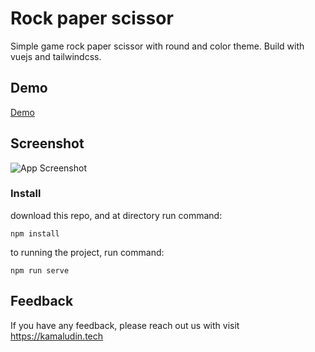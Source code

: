 # Rock paper scissor

Simple game rock paper scissor with round and color theme. Build with vuejs and tailwindcss.

## Demo
[Demo](https://rockpaperscissor.stackblitz.io/)

## Screenshot

![App Screenshot](https://ik.imagekit.io/n0t5masg5jg/rockpaperscissor/Screenshot_2021-06-25_072431_SG5f_Uwe6.jpg)

### Install

download this repo, and at directory run command:

    npm install

to running the project, run command:

    npm run serve

## Feedback

If you have any feedback, please reach out us with visit https://kamaludin.tech